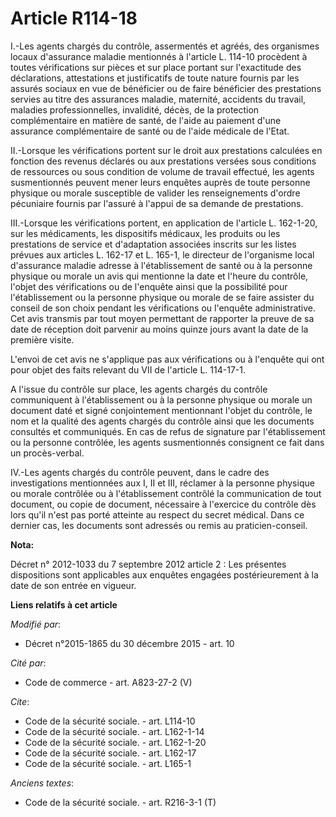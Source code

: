 # Article R114-18

I.-Les agents chargés du contrôle, assermentés et agréés, des organismes locaux d'assurance maladie mentionnés à l'article L.
114-10 procèdent à toutes vérifications sur pièces et sur place portant sur l'exactitude des déclarations, attestations et
justificatifs de toute nature fournis par les assurés sociaux en vue de bénéficier ou de faire bénéficier des prestations
servies au titre des assurances maladie, maternité, accidents du travail, maladies professionnelles, invalidité, décès, de la
protection complémentaire en matière de santé, de l'aide au paiement d'une assurance complémentaire de santé ou de l'aide
médicale de l'Etat. 

II.-Lorsque les vérifications portent sur le droit aux prestations calculées en fonction des revenus déclarés ou aux
prestations versées sous conditions de ressources ou sous condition de volume de travail effectué, les agents susmentionnés
peuvent mener leurs enquêtes auprès de toute personne physique ou morale susceptible de valider les renseignements d'ordre
pécuniaire fournis par l'assuré à l'appui de sa demande de prestations. 

III.-Lorsque les vérifications portent, en application de l'article L. 162-1-20, sur les médicaments, les dispositifs
médicaux, les produits ou les prestations de service et d'adaptation associées inscrits sur les listes prévues aux articles
L. 162-17 et L. 165-1, le directeur de l'organisme local d'assurance maladie adresse à l'établissement de santé ou à la
personne physique ou morale un avis qui mentionne la date et l'heure du contrôle, l'objet des vérifications ou de l'enquête
ainsi que la possibilité pour l'établissement ou la personne physique ou morale de se faire assister du conseil de son choix
pendant les vérifications ou l'enquête administrative. Cet avis transmis par tout moyen permettant de rapporter la preuve de
sa date de réception doit parvenir au moins quinze jours avant la date de la première visite. 

L'envoi de cet avis ne s'applique pas aux vérifications ou à l'enquête qui ont pour objet des faits relevant du VII de
l'article      L. 114-17-1. 

A l'issue du contrôle sur place, les agents chargés du contrôle communiquent à l'établissement ou à la personne physique ou
morale un document daté et signé conjointement mentionnant l'objet du contrôle, le nom et la qualité des agents chargés du
contrôle ainsi que les documents consultés et communiqués. En cas de refus de signature par l'établissement ou la personne
contrôlée, les agents susmentionnés consignent ce fait dans un procès-verbal. 

IV.-Les agents chargés du contrôle peuvent, dans le cadre des investigations mentionnées aux I, II et III, réclamer à la
personne physique ou morale contrôlée ou à l'établissement contrôlé la communication de tout document, ou copie de document,
nécessaire à l'exercice du contrôle dès lors qu'il n'est pas porté atteinte au respect du secret médical. Dans ce dernier
cas, les documents sont adressés ou remis au praticien-conseil.

**Nota:**

Décret n° 2012-1033 du 7 septembre 2012 article 2 : Les présentes dispositions sont applicables aux enquêtes engagées
postérieurement à la date de son entrée en vigueur.

**Liens relatifs à cet article**

_Modifié par_:

  - Décret n°2015-1865 du 30 décembre 2015 - art. 10

_Cité par_:

  - Code de commerce - art. A823-27-2 (V)

_Cite_:

  - Code de la sécurité sociale. - art. L114-10
  - Code de la sécurité sociale. - art. L162-1-14
  - Code de la sécurité sociale. - art. L162-1-20
  - Code de la sécurité sociale. - art. L162-17
  - Code de la sécurité sociale. - art. L165-1

_Anciens textes_:

  - Code de la sécurité sociale. - art. R216-3-1 (T)
